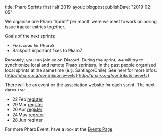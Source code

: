 title: Pharo Sprints first half 2019layout: blogpostpublishDate: "2019-02-05"We organise one Pharo “Sprint” per month were we meet to work on boring issue tracker entries together.Goals of the next sprints:- Fix issues for Pharo8- Backport important fixes to Pharo7Remotely, you can join us on Discord. During the sprint, we will try to synchronize local and remote Pharo sprinters. In the past people organised local sprints at the same time \(e.g. Santiago/Chile\).See here for more infos: [http://pharo.org/contribute-events](http://pharo.org/contribute-events)There will be an event on the association website for each sprint. The next dates are:- 22 Feb [register](https://association.pharo.org/event-3253818)- 29 Mar  [register](https://association.pharo.org/event-3253842)- 26 Apr  [register](https://association.pharo.org/event-3253846)- 24 May  [register](https://association.pharo.org/event-3253848)- 28 Jun  [register](https://association.pharo.org/event-3253850)For more Pharo Event, have a look at the [Events Page](https://association.pharo.org/events)